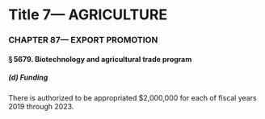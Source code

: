
# Title 7— AGRICULTURE
### CHAPTER 87— EXPORT PROMOTION
#### § 5679. Biotechnology and agricultural trade program
##### (d) Funding

There is authorized to be appropriated $2,000,000 for each of fiscal years 2019 through 2023.

